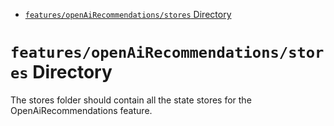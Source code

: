 <!-- START doctoc generated TOC please keep comment here to allow auto update -->
<!-- DON'T EDIT THIS SECTION, INSTEAD RE-RUN doctoc TO UPDATE -->

- [`features/openAiRecommendations/stores` Directory](#featuresopenairecommendationsstores-directory)

<!-- END doctoc generated TOC please keep comment here to allow auto update -->

# `features/openAiRecommendations/stores` Directory

The stores folder should contain all the state stores for the OpenAiRecommendations feature.
